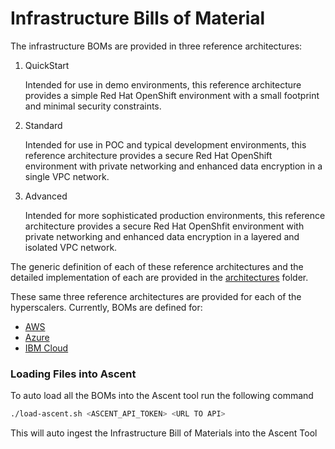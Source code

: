# Infrastructure Bills of Material

The infrastructure BOMs are provided in three reference architectures:

1. QuickStart

    Intended for use in demo environments, this reference architecture provides a simple Red Hat OpenShift environment with a small footprint and minimal security constraints.

2. Standard

    Intended for use in POC and typical development environments, this reference architecture provides a secure Red Hat OpenShift environment with private networking and enhanced data encryption in a single VPC network.

3. Advanced

    Intended for more sophisticated production environments, this reference architecture provides a secure Red Hat OpenShfit environment with private networking and enhanced data encryption in a layered and isolated VPC network.

The generic definition of each of these reference architectures and the detailed implementation of each are provided in the [architectures](../../architectures) folder.

These same three reference architectures are provided for each of the hyperscalers. Currently, BOMs are defined for:

- [AWS](aws)
- [Azure](azure)
- [IBM Cloud](ibmcloud)

### Loading Files into Ascent

To auto load all the BOMs into the Ascent tool run the following command

```bash
./load-ascent.sh <ASCENT_API_TOKEN> <URL TO API>
```

This will auto ingest the Infrastructure Bill of Materials into the Ascent Tool
